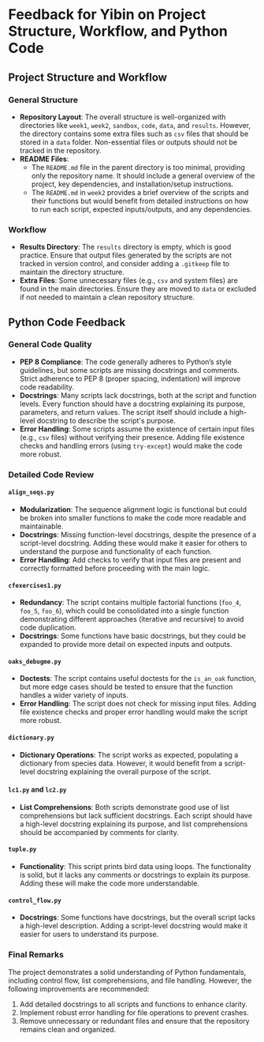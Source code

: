 
# Feedback for Yibin on Project Structure, Workflow, and Python Code

## Project Structure and Workflow

### General Structure
- **Repository Layout**: The overall structure is well-organized with directories like `week1`, `week2`, `sandbox`, `code`, `data`, and `results`. However, the directory contains some extra files such as `csv` files that should be stored in a `data` folder. Non-essential files or outputs should not be tracked in the repository.
- **README Files**:
  - The `README.md` file in the parent directory is too minimal, providing only the repository name. It should include a general overview of the project, key dependencies, and installation/setup instructions.
  - The `README.md` in `week2` provides a brief overview of the scripts and their functions but would benefit from detailed instructions on how to run each script, expected inputs/outputs, and any dependencies.

### Workflow
- **Results Directory**: The `results` directory is empty, which is good practice. Ensure that output files generated by the scripts are not tracked in version control, and consider adding a `.gitkeep` file to maintain the directory structure.
- **Extra Files**: Some unnecessary files (e.g., `csv` and system files) are found in the main directories. Ensure they are moved to `data` or excluded if not needed to maintain a clean repository structure.

## Python Code Feedback

### General Code Quality
- **PEP 8 Compliance**: The code generally adheres to Python’s style guidelines, but some scripts are missing docstrings and comments. Strict adherence to PEP 8 (proper spacing, indentation) will improve code readability.
- **Docstrings**: Many scripts lack docstrings, both at the script and function levels. Every function should have a docstring explaining its purpose, parameters, and return values. The script itself should include a high-level docstring to describe the script's purpose.
- **Error Handling**: Some scripts assume the existence of certain input files (e.g., `csv` files) without verifying their presence. Adding file existence checks and handling errors (using `try-except`) would make the code more robust.

### Detailed Code Review

#### `align_seqs.py`
- **Modularization**: The sequence alignment logic is functional but could be broken into smaller functions to make the code more readable and maintainable.
- **Docstrings**: Missing function-level docstrings, despite the presence of a script-level docstring. Adding these would make it easier for others to understand the purpose and functionality of each function.
- **Error Handling**: Add checks to verify that input files are present and correctly formatted before proceeding with the main logic.

#### `cfexercises1.py`
- **Redundancy**: The script contains multiple factorial functions (`foo_4`, `foo_5`, `foo_6`), which could be consolidated into a single function demonstrating different approaches (iterative and recursive) to avoid code duplication.
- **Docstrings**: Some functions have basic docstrings, but they could be expanded to provide more detail on expected inputs and outputs.

#### `oaks_debugme.py`
- **Doctests**: The script contains useful doctests for the `is_an_oak` function, but more edge cases should be tested to ensure that the function handles a wider variety of inputs.
- **Error Handling**: The script does not check for missing input files. Adding file existence checks and proper error handling would make the script more robust.

#### `dictionary.py`
- **Dictionary Operations**: The script works as expected, populating a dictionary from species data. However, it would benefit from a script-level docstring explaining the overall purpose of the script.

#### `lc1.py` and `lc2.py`
- **List Comprehensions**: Both scripts demonstrate good use of list comprehensions but lack sufficient docstrings. Each script should have a high-level docstring explaining its purpose, and list comprehensions should be accompanied by comments for clarity.

#### `tuple.py`
- **Functionality**: This script prints bird data using loops. The functionality is solid, but it lacks any comments or docstrings to explain its purpose. Adding these will make the code more understandable.

#### `control_flow.py`
- **Docstrings**: Some functions have docstrings, but the overall script lacks a high-level description. Adding a script-level docstring would make it easier for users to understand its purpose.

### Final Remarks
The project demonstrates a solid understanding of Python fundamentals, including control flow, list comprehensions, and file handling. However, the following improvements are recommended:
1. Add detailed docstrings to all scripts and functions to enhance clarity.
2. Implement robust error handling for file operations to prevent crashes.
3. Remove unnecessary or redundant files and ensure that the repository remains clean and organized.